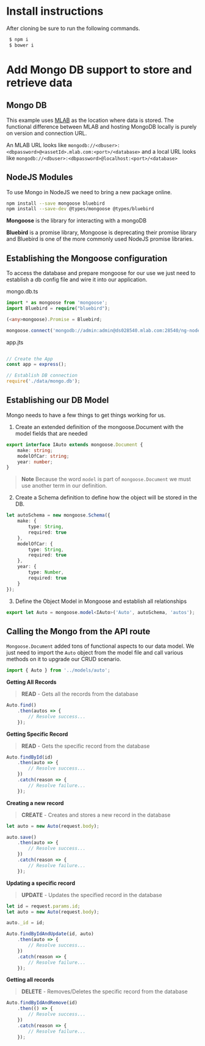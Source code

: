 # Install instructions

After cloning be sure to run the following commands.
```BASH
 $ npm i
 $ bower i
```

# Add Mongo DB support to store and retrieve data

## Mongo DB
This example uses [MLAB](https://mlab.com) as the location where data is stored. The functional difference between MLAB and hosting MongoDB locally is purely on version and connection URL.

An MLAB URL looks like `mongodb://<dbuser>:<dbpassword>@<assetId>.mlab.com:<port>/<database>` and a local URL looks like `mongodb://<dbuser>:<dbpassword>@localhost:<port>/<database>`

## NodeJS Modules
To use Mongo in NodeJS we need to bring a new package online.

```BASH
npm install --save mongoose bluebird
npm install --save-dev @types/mongoose @types/bluebird
```

**Mongoose** is the library for interacting with a mongoDB

**Bluebird** is a promise library, Mongoose is deprecating their promise library and Bluebird is one of the more commonly used NodeJS promise libraries.

## Establishing the Mongoose configuration
To access the database and prepare mongoose for our use we just need to establish a db config file and wire it into our application.

mongo.db.ts
```Typescript
import * as mongoose from 'mongoose';
import Bluebird = require("bluebird");

(<any>mongoose).Promise = Bluebird;

mongoose.connect('mongodb://admin:admin@ds028540.mlab.com:28540/ng-node-lessons');
```
app.jts
```Typescript

// Create the App
const app = express();

// Establish DB connection
require('./data/mongo.db');
```

## Establishing our DB Model
Mongo needs to have a few things to get things working for us.

1. Create an extended definition of the mongoose.Document with the model fields that are needed
```Typescript
export interface IAuto extends mongoose.Document {
    make: string;
    modelOfCar: string;
    year: number;
}
```
> **Note** Because the word `model` is part of `mongoose.Document` we must use another term in our definition.

2. Create a Schema definition to define how the object will be stored in the DB.
```Typescript
let autoSchema = new mongoose.Schema({
    make: {
        type: String,
        required: true
    },
    modelOfCar: {
        type: String,
        required: true
    },
    year: {
        type: Number,
        required: true
    }
});
```

3. Define the Object Model in Mongoose and establish all relationships

```Typescript
export let Auto = mongoose.model<IAuto>('Auto', autoSchema, 'autos');
```

## Calling the Mongo from the API route
`Mongoose.Document` added tons of functional aspects to our data model. We just need to import the `Auto` object from the model file and call various methods on it to upgrade our CRUD scenario.

```Typescript
import { Auto } from '../models/auto';
```

**Getting All Records**
> **READ** - Gets all the records from the database
```Typescript
Auto.find()
    .then(autos => {
        // Resolve success...
    });
```
**Getting Specific Record**
> **READ** - Gets the specific record from the database
```Typescript
Auto.findById(id)
    .then(auto => {
        // Resolve success...
    })
    .catch(reason => {
        // Resolve failure...
    });
```
**Creating a new record**
> **CREATE** - Creates and stores a new record in the database
```Typescript
let auto = new Auto(request.body);

auto.save()
    .then(auto => {
        // Resolve success...
    })
    .catch(reason => {
        // Resolve failure...
    });
```
**Updating a specific record**
> **UPDATE** - Updates the specified record in the database
```Typescript
let id = request.params.id;
let auto = new Auto(request.body);

auto._id = id;

Auto.findByIdAndUpdate(id, auto)
    .then(auto => {
        // Resolve success...
    })
    .catch(reason => {
        // Resolve failure...
    });
```
**Getting all records**
> **DELETE** - Removes/Deletes the specific record from the database
```Typescript
Auto.findByIdAndRemove(id)
    .then(() => {
        // Resolve success...
    })
    .catch(reason => {
        // Resolve failure...
    });
```